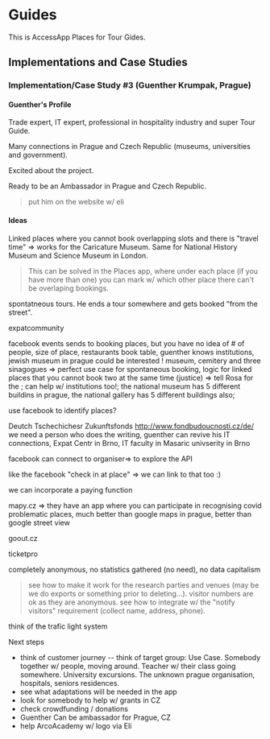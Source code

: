 # Guides

This is AccessApp Places for Tour Gides.

## Implementations and Case Studies

### Implementation/Case Study #3 (Guenther Krumpak, Prague)

#### Guenther's Profile

Trade expert, IT expert, professional in hospitality industry and super Tour Guide.

Many connections in Prague and Czech Republic (museums, universities and government).

Excited about the project.

Ready to be an Ambassador in Prague and Czech Republic.

> put him on the website w/ eli

#### Ideas

Linked places where you cannot book overlapping slots and there is "travel time" => works for the Caricature Museum. Same for National History Museum and Science Museum in London.

> This can be solved in the Places app, where under each place (if you have more than one) you can mark w/ which other place there can't be overlaping bookings.

spontatneous tours. He ends a tour somewhere and gets booked "from the street".

expatcommunity

facebook events sends to booking places, but you have no idea of # of people, size of place, restaurants book table, guenther knows institutions, jewish museum in prague could be interested ! museum, cemitery and three sinagogues => perfect use case for spontaneous booking, logic for linked places that you cannot book two at the same time (justice) => tell Rosa for the ; can help w/ institutions too!; the national museum has 5 different buildins in prague, the national gallery has 5 different buildings also; 

use facebook to identify places?

Deutch Tschechichesr Zukunftsfonds http://www.fondbudoucnosti.cz/de/ we need a person who does the writing, guenther can revive his IT connections, Expat Centr in Brno, IT faculty in Masaric univserity in Brno

facebook can connect to organiser=> to explore the API

like the facebook "check in at place" => we can link to that too :) 

we can incorporate a paying function

mapy.cz => they have an app where you can participate in recognising covid problematic places, much better than google maps in prague, better than google street view

goout.cz

ticketpro

completely anonymous, no statistics gathered (no need), no data capitalism

> see how to make it work for the research parties and venues (may be we do exports or something prior to deleting...). visitor numbers are ok as they are anonymous. see how to integrate w/ the "notify visitors" requirement (collect name, address, phone).

think of the trafic light system

Next steps

- think of customer journey
-- think of target group: Use Case. Somebody together w/ people, moving around.  Teacher w/ their class going somewhere. University excursions. The unknown prague organisation, hospitals, seniors residences.
- see what adaptations will be needed in the app
- look for somebody to help w/ grants in CZ
- check crowdfunding / donations 
- Guenther Can be ambassador for Prague, CZ <done>
- help ArcoAcademy w/ logo via Eli
